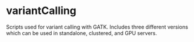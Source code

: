 # variantCalling
Scripts used for variant calling with GATK. Includes three different versions which can be used in standalone,  clustered, and GPU servers. 
